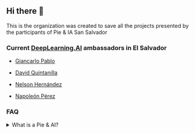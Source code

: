 ## Hi there 👋

This is the organization was created to save all the projects presented by the participants of Pie & IA San Salvador

### Current [DeepLearning.AI](https://www.deeplearning.ai/) ambassadors in El Salvador
- [Giancarlo Pablo](https://github.com/gpablo6)

- [David Quintanilla](https://github.com/davequinta)

- [Nelson Hernández](https://github.com/nelsondev19)
- [Napoleón Pérez](https://github.com/napo178)

### FAQ

<details>
<summary>What is a Pie & AI?</summary>

Pie & AI is a series from DeepLearning. AI meetings hosted independently by the global AI community. Events typically include conversations with world leaders, thought-provoking discussions, networking opportunities with your fellow learners, hands-on project practice, and cakes (or other desserts of your choice).
</details>
